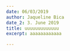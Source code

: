 ```yaml
---
date: 06/03/2019
author: Jaqueline Bica
date_2: 3. June 2019
title: uuuuuuuuuuuuu
excerpt: aaaaaaaaaaaa

---
```

